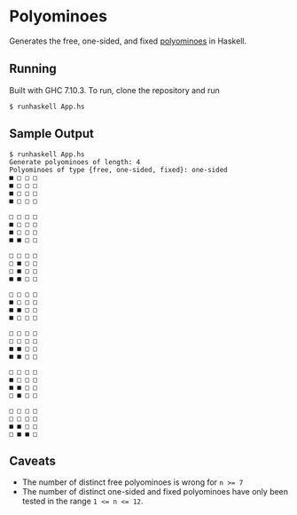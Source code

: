 
# Polyominoes

Generates the free, one-sided, and fixed [polyominoes](https://en.wikipedia.org/wiki/Polyomino)
in Haskell.

## Running

Built with GHC 7.10.3. To run, clone the repository and run

```
$ runhaskell App.hs
```

## Sample Output

```
$ runhaskell App.hs
Generate polyominoes of length: 4
Polyominoes of type {free, one-sided, fixed}: one-sided
■ □ □ □
■ □ □ □
■ □ □ □
■ □ □ □

□ □ □ □
■ □ □ □
■ □ □ □
■ ■ □ □

□ □ □ □
□ ■ □ □
□ ■ □ □
■ ■ □ □

□ □ □ □
■ □ □ □
■ ■ □ □
■ □ □ □

□ □ □ □
□ □ □ □
■ ■ □ □
■ ■ □ □

□ □ □ □
■ □ □ □
■ ■ □ □
□ ■ □ □

□ □ □ □
□ □ □ □
■ ■ □ □
□ ■ ■ □
```

## Caveats

*   The number of distinct free polyominoes is wrong for `n >= 7`
*   The number of distinct one-sided and fixed polyominoes have only been tested
    in the range `1 <= n <= 12`.
